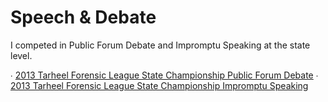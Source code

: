 # Speech & Debate

I competed in Public Forum Debate and Impromptu Speaking at the state level.

∙ [2013 Tarheel Forensic League State Championship Public Forum Debate](https://www.speechwire.com/tfl13.pdf)
∙ [2013 Tarheel Forensic League State Championship Impromptu Speaking](https://www.speechwire.com/tfl14.pdf)

